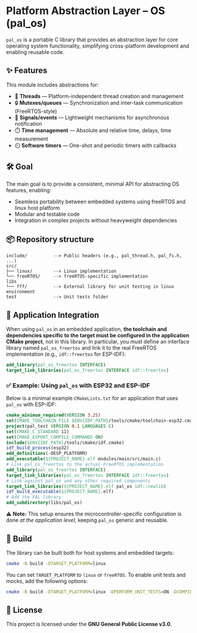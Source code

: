 # Platform Abstraction Layer – OS (pal_os)
`pal_os` is a portable C library that provides an abstraction layer for core operating system functionality, simplifying cross-platform development and enabling reusable code.
## ✨ Features
This module includes abstractions for:
- 🧵 **Threads** — Platform-independent thread creation and management
- 🔒 **Mutexes/queues** — Synchronization and inter-task communication (FreeRTOS-style)
- 📶 **Signals/events** — Lightweight mechanisms for asynchronous notification
- ⏱️ **Time management** — Absolute and relative time, delays, time measurement
- ⏲️ **Software timers** — One-shot and periodic timers with callbacks
## 🛠️ Goal
The main goal is to provide a consistent, minimal API for abstracting OS features, enabling:
- Seamless portability between embedded systems using freeRTOS and linux host platform
- Modular and testable code
- Integration in complex projects without heavyweight dependencies
## 📦 Repository structure
```
include/          --> Public headers (e.g., pal_thread.h, pal_fs.h, ...)
src/
├── linux/        --> Linux implementation
└── freeRTOS/     --> freeRTOS-specific implementation
libs
└── fff/          --> External library for unit testing in linux environment
test              --> Unit tests folder
```
## 📌 Application Integration
When using `pal_os` in an embedded application, **the toolchain and dependencies specific to the target must be configured in the application CMake project**, not in this library.
In particular, you must define an interface library named `pal_os_freertos` and link it to the real FreeRTOS implementation (e.g., `idf::freertos` for ESP-IDF):
```cmake
add_library(pal_os_freertos INTERFACE)
target_link_libraries(pal_os_freertos INTERFACE idf::freertos)
```
### ✅ Example: Using `pal_os` with ESP32 and ESP-IDF
Below is a minimal example `CMakeLists.txt` for an application that uses `pal_os` with ESP-IDF:
```cmake
cmake_minimum_required(VERSION 3.25)
set(CMAKE_TOOLCHAIN_FILE $ENV{IDF_PATH}/tools/cmake/toolchain-esp32.cmake)
project(pal_test VERSION 0.1 LANGUAGES C)
set(CMAKE_C_STANDARD 11)
set(CMAKE_EXPORT_COMPILE_COMMANDS ON)
include($ENV{IDF_PATH}/tools/cmake/idf.cmake)
idf_build_process(esp32)
add_definitions(-DESP_PLATFORM)
add_executable(${PROJECT_NAME}.elf modules/main/src/main.c)
# Link pal_os_freertos to the actual FreeRTOS implementation
add_library(pal_os_freertos INTERFACE)
target_link_libraries(pal_os_freertos INTERFACE idf::freertos)
# Link against pal_os and any other required components
target_link_libraries(${PROJECT_NAME}.elf pal_os idf::newlib)
idf_build_executable(${PROJECT_NAME}.elf)
# Add the PAL library
add_subdirectory(libs/pal_os)
```
⚠️ **Note:** This setup ensures the microcontroller-specific configuration is done *at the application level*, keeping `pal_os` generic and reusable.
## 🔧 Build
The library can be built both for host systems and embedded targets:
```sh
cmake -B build -DTARGET_PLATFORM=linux
```
You can set `TARGET_PLATFORM` to `linux` or `freeRTOS`.
To enable unit tests and mocks, add the following options:
```sh
cmake -B build -DTARGET_PLATFORM=linux -DPERFORM_UNIT_TESTS=ON -DCOMPILE_MOCK=ON
```
## 📄 License
This project is licensed under the **GNU General Public License v3.0**.